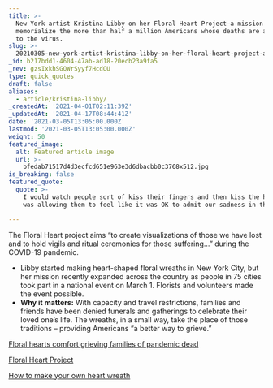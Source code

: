 ```yaml
---
title: >-
  New York artist Kristina Libby on her Floral Heart Project—a mission to
  memorialize the more than half a million Americans whose deaths are attributed
  to the virus.
slug: >-
  20210305-new-york-artist-kristina-libby-on-her-floral-heart-project-a-mission-to-memorialize-the
_id: b217bdd1-4604-47ab-ad18-20ecb23a9fa5
_rev: gzsIxkhSGQWrSyyf7HcdOU
type: quick_quotes
draft: false
aliases:
  - article/kristina-libby/
_createdAt: '2021-04-01T02:11:39Z'
_updatedAt: '2021-04-17T08:44:41Z'
date: '2021-03-05T13:05:00.000Z'
lastmod: '2021-03-05T13:05:00.000Z'
weight: 50
featured_image:
  alt: Featured article image
  url: >-
    bfedab71517d4d3ecfcd651e963e3d6dbacbb0c3768x512.jpg
is_breaking: false
featured_quote:
  quote: >-
    I would watch people sort of kiss their fingers and then kiss the heart. It
    was allowing them to feel like it was OK to admit our sadness in the moment.

---
```

The Floral Heart project aims “to create visualizations of those we have lost and to hold vigils and ritual ceremonies for those suffering…” during the COVID-19 pandemic.

* Libby started making heart-shaped floral wreaths in New York City, but her mission recently expanded across the country as people in 75 cities took part in a national event on March 1. Florists and volunteers made the event possible.
* **Why it matters:** With capacity and travel restrictions, families and friends have been denied funerals and gatherings to celebrate their loved one’s life. The wreaths, in a small way, take the place of those traditions – providing Americans “a better way to grieve.”

[Floral hearts comfort grieving families of pandemic dead](https://apnews.com/article/floral-heart-project-covid-memorial-06e2c024a86aeb795fcd2c09635a4f87)

[Floral Heart Project](https://www.floralheartproject.com/)

[How to make your own heart wreath](https://www.youtube.com/watch?v=gQhrtWySP3A&t=22s)